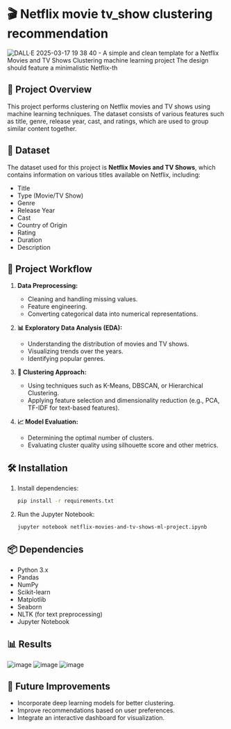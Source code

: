 # 🎬 Netflix movie tv_show clustering recommendation
![DALL·E 2025-03-17 19 38 40 - A simple and clean template for a Netflix Movies and TV Shows Clustering machine learning project  The design should feature a minimalistic Netflix-th](https://github.com/user-attachments/assets/7c8c4397-1720-4ef2-81e4-3c2dcf96d09e)

## 📌 Project Overview
This project performs clustering on Netflix movies and TV shows using machine learning techniques. The dataset consists of various features such as title, genre, release year, cast, and ratings, which are used to group similar content together.

## 📂 Dataset
The dataset used for this project is **Netflix Movies and TV Shows**, which contains information on various titles available on Netflix, including:
- Title
- Type (Movie/TV Show)
- Genre
- Release Year
- Cast
- Country of Origin
- Rating
- Duration
- Description

## 🔄 Project Workflow
1. **Data Preprocessing:**
   - Cleaning and handling missing values.
   - Feature engineering.
   - Converting categorical data into numerical representations.
   
2. **📊 Exploratory Data Analysis (EDA):**
   - Understanding the distribution of movies and TV shows.
   - Visualizing trends over the years.
   - Identifying popular genres.
   
3. **🧩 Clustering Approach:**
   - Using techniques such as K-Means, DBSCAN, or Hierarchical Clustering.
   - Applying feature selection and dimensionality reduction (e.g., PCA, TF-IDF for text-based features).
   
4. **📈 Model Evaluation:**
   - Determining the optimal number of clusters.
   - Evaluating cluster quality using silhouette score and other metrics.

## 🛠 Installation
1. Install dependencies:
   ```bash
   pip install -r requirements.txt
   ```
2. Run the Jupyter Notebook:
   ```bash
   jupyter notebook netflix-movies-and-tv-shows-ml-project.ipynb
   ```

## 📦 Dependencies
- Python 3.x
- Pandas
- NumPy
- Scikit-learn
- Matplotlib
- Seaborn
- NLTK (for text preprocessing)
- Jupyter Notebook

## 📊 Results
![image](https://github.com/user-attachments/assets/40f98e86-4472-4bb3-8f35-bb02b224bc10)
![image](https://github.com/user-attachments/assets/64fb0084-fa87-4d12-a463-fb70af6bc5c5)
![image](https://github.com/user-attachments/assets/5e87f285-9468-466b-9558-155b785fbae1)





## 🚀 Future Improvements
- Incorporate deep learning models for better clustering.
- Improve recommendations based on user preferences.
- Integrate an interactive dashboard for visualization.



